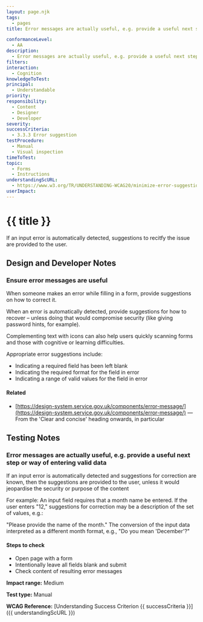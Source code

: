 ```yaml
---
layout: page.njk
tags:
  - pages
title: Error messages are actually useful, e.g. provide a useful next step or way of entering valid data

conformanceLevel:
  - AA
description:
  - Error messages are actually useful, e.g. provide a useful next step or way of entering valid data
filters:
interaction:
  - Cognition
knowledgeToTest:
principal:
  - Understandable
priority:
responsibility:
  - Content
  - Designer
  - Developer
severity:
successCriteria:
  - 3.3.3 Error suggestion
testProcedure:
  - Manual
  - Visual inspection
timeToTest:
topic:
  - Forms
  - Instructions
understandingScURL:
  - https://www.w3.org/TR/UNDERSTANDING-WCAG20/minimize-error-suggestions.html
userImpact:
---
```


# {{ title }}

If an input error is automatically detected, suggestions to recitfy the issue are provided to the user.

## Design and Developer Notes

### Ensure error messages are useful

When someone makes an error while filling in a form, provide suggestions on how to correct it.

When an error is automatically detected, provide suggestions for how to recover – unless doing that would compromise security (like giving password hints, for example).

Complementing text with icons can also help users quickly scanning forms and those with cognitive or learning difficulties.

Appropriate error suggestions include:

- Indicating a required field has been left blank
- Indicating the required format for the field in error
- Indicating a range of valid values for the field in error

#### Related

- [https://design-system.service.gov.uk/components/error-message/](https://design-system.service.gov.uk/components/error-message/) — From the 'Clear and concise' heading onwards, in particular

## Testing Notes

### Error messages are actually useful, e.g. provide a useful next step or way of entering valid data

If an input error is automatically detected and suggestions for correction are known, then the suggestions are provided to the user, unless it would jeopardise the security or purpose of the content

For example: An input field requires that a month name be entered. If the user enters "12," suggestions for correction may be a description of the set of values, e.g.:

"Please provide the name of the month." The conversion of the input data interpreted as a different month format, e.g., "Do you mean 'December'?"

#### Steps to check

- Open page with a form
- Intentionally leave all fields blank and submit
- Check content of resulting error messages

**Impact range:** Medium

**Test type:** Manual

**WCAG Reference:** [Understanding Success Criterion {{ successCriteria }}]({{ understandingScURL }})
